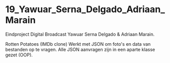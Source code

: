 # 19_Yawuar_Serna_Delgado_Adriaan_Marain

Eindproject Digital Broadcast Yawuar Serna Delgado & Adriaan Marain.

Rotten Potatoes (IMDb clone)
Werkt met JSON om foto's en data van bestanden op te vragen.
Alle JSON aanvragen zijn in een aparte klasse gezet (OOP).
